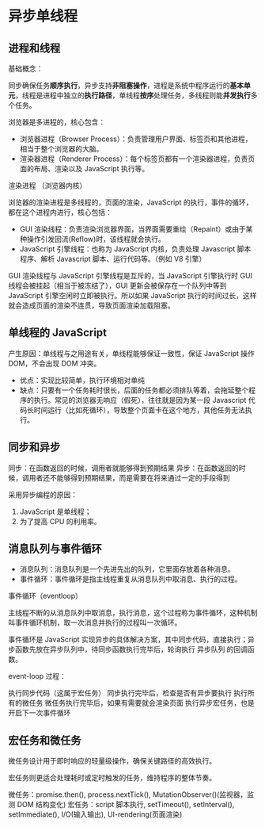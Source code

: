 # 异步单线程

## 进程和线程

基础概念：

同步确保任务**顺序执行**，异步支持**非阻塞操作**，进程是系统中程序运行的**基本单元**，线程是进程中独立的**执行路径**，单线程**按序**处理任务，多线程则能**并发执行**多个任务。

浏览器是多进程的，核心包含：

- 浏览器进程（Browser Process）：负责管理用户界面、标签页和其他进程，相当于整个浏览器的大脑。
- 渲染器进程（Renderer Process）：每个标签页都有一个渲染器进程，负责页面的布局、渲染以及 JavaScript 执行等。

渲染进程 （浏览器内核）

浏览器的渲染进程是多线程的，页面的渲染，JavaScript 的执行，事件的循环，都在这个进程内进行，核心包括：

- GUI 渲染线程：负责渲染浏览器界面，当界面需要重绘（Repaint）或由于某种操作引发回流(Reflow)时，该线程就会执行。
- JavaScript 引擎线程：也称为 JavaScript 内核，负责处理 Javascript 脚本程序、解析 Javascript 脚本、运行代码等。（例如 V8 引擎）

GUI 渲染线程与 JavaScript 引擎线程是互斥的，当 JavaScript 引擎执行时 GUI 线程会被挂起（相当于被冻结了），GUI 更新会被保存在一个队列中等到 JavaScript 引擎空闲时立即被执行。所以如果 JavaScript 执行的时间过长，这样就会造成页面的渲染不连贯，导致页面渲染加载阻塞。

## 单线程的 JavaScript

产生原因：单线程与之用途有关，单线程能够保证一致性，保证 JavaScript 操作 DOM，不会出现 DOM 冲突。

- 优点：实现比较简单，执行环境相对单纯
- 缺点：只要有一个任务耗时很长，后面的任务都必须排队等着，会拖延整个程序的执行。常见的浏览器无响应（假死），往往就是因为某一段 Javascript 代码长时间运行（比如死循环），导致整个页面卡在这个地方，其他任务无法执行。

## 同步和异步

同步：在函数返回的时候，调用者就能够得到预期结果
异步：在函数返回的时候，调用者还不能够得到预期结果，而是需要在将来通过一定的手段得到

采用异步编程的原因：

1. JavaScript 是单线程；
2. 为了提高 CPU 的利用率。

## 消息队列与事件循环

- 消息队列：消息队列是一个先进先出的队列，它里面存放着各种消息。
- 事件循环：事件循环是指主线程重复从消息队列中取消息、执行的过程。

事件循环（eventloop）

主线程不断的从消息队列中取消息，执行消息，这个过程称为事件循环，这种机制叫事件循环机制，取一次消息并执行的过程叫一次循环。

事件循环是 JavaScript 实现异步的具体解决方案，其中同步代码，直接执行；异步函数先放在异步队列中，待同步函数执行完毕后，轮询执行 异步队列 的回调函数。

event-loop 过程：

执行同步代码（这属于宏任务）
同步执行完毕后，检查是否有异步要执行
执行所有的微任务
微任务执行完毕后，如果有需要就会渲染页面
执行异步宏任务，也是开启下一次事件循环

## 宏任务和微任务

微任务设计用于即时响应的轻量级操作，确保关键路径的高效执行。

宏任务则更适合处理耗时或定时触发的任务，维持程序的整体节奏。

微任务：promise.then(), process.nextTick(), MutationObserver()(监视器，监测 DOM 结构变化)
宏任务：script 脚本执行, setTimeout(), setInterval(), setImmediate(), I/O(输入输出), UI-rendering(页面渲染)

